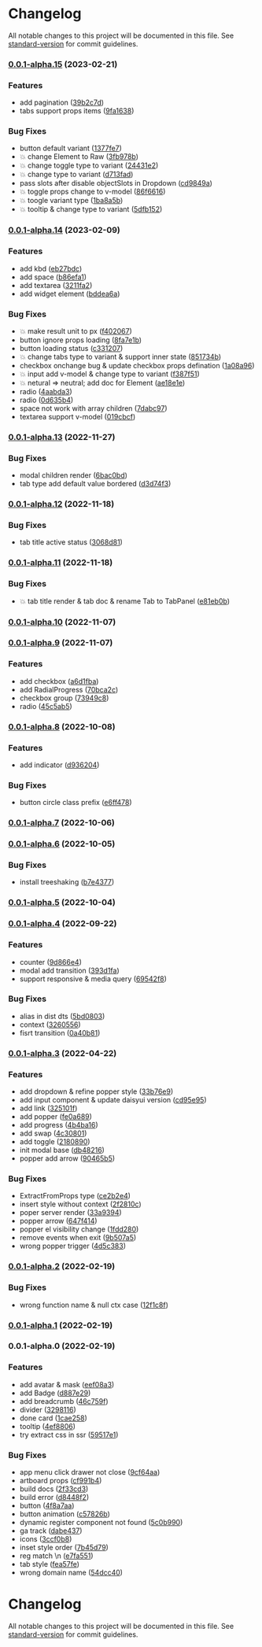 # Changelog

All notable changes to this project will be documented in this file. See [standard-version](https://github.com/conventional-changelog/standard-version) for commit guidelines.

### [0.0.1-alpha.15](https://github.com/daief/daisyui-vue/compare/v0.0.1-alpha.14...v0.0.1-alpha.15) (2023-02-21)


### Features

* add pagination ([39b2c7d](https://github.com/daief/daisyui-vue/commit/39b2c7d597611e381e7e342f978fc4f2cdaa7532))
* tabs support props items ([9fa1638](https://github.com/daief/daisyui-vue/commit/9fa16382ca43836e9dfd6a21ed2e04eafaf52c58))


### Bug Fixes

* button default variant ([1377fe7](https://github.com/daief/daisyui-vue/commit/1377fe762eadc9e3aad4480e731a1068f399d64d))
* 💥 change Element to Raw ([3fb978b](https://github.com/daief/daisyui-vue/commit/3fb978bdba3a870c7ffcbf885a4a79d75bd969d5))
* 💥 change toggle type to variant ([24431e2](https://github.com/daief/daisyui-vue/commit/24431e2a8a762c87c56681ac9e8cae3e71a7d744))
* 💥 change type to variant ([d713fad](https://github.com/daief/daisyui-vue/commit/d713fadd3b4a23732e9e65e986428cdede93bfdc))
* pass slots after disable objectSlots in Dropdown ([cd9849a](https://github.com/daief/daisyui-vue/commit/cd9849a8a9eeee7c82ab2dc52b7e203d3f8f8907))
* 💥 toggle props change to v-model ([86f6616](https://github.com/daief/daisyui-vue/commit/86f6616f7d10abecbbb31a0a8bb1ae55c13597f6))
* 💥 toogle variant type ([1ba8a5b](https://github.com/daief/daisyui-vue/commit/1ba8a5b3c930b234da272fea64bdcc90af9ad223))
* 💥 tooltip & change type to variant ([5dfb152](https://github.com/daief/daisyui-vue/commit/5dfb15268e160a843316e08a8bd52ad5510a7197))

### [0.0.1-alpha.14](https://github.com/daief/daisyui-vue/compare/v0.0.1-alpha.13...v0.0.1-alpha.14) (2023-02-09)


### Features

* add kbd ([eb27bdc](https://github.com/daief/daisyui-vue/commit/eb27bdc5a40f0214eb60d438970d233b86011459))
* add space ([b86efa1](https://github.com/daief/daisyui-vue/commit/b86efa136f1643ff9109ab2b7513190ad89e5c06))
* add textarea ([3211fa2](https://github.com/daief/daisyui-vue/commit/3211fa2f6af6a0d98ac8a4224f51a96d9d2adc14))
* add widget element ([bddea6a](https://github.com/daief/daisyui-vue/commit/bddea6a76d5a5e1d8769172d7a31d9a31d7a7b8f))


### Bug Fixes

* 💥 make result unit to px ([f402067](https://github.com/daief/daisyui-vue/commit/f402067e599b9c1869d2823ab988171c456c5484))
* button ignore props loading ([8fa7e1b](https://github.com/daief/daisyui-vue/commit/8fa7e1bc0ff64a6cdd59d0bb758fa0b3ec2964bc))
* button loading status ([c331207](https://github.com/daief/daisyui-vue/commit/c331207e62dde6cf68a7aea4361f9053c7c5a7e3))
* 💥 change tabs type to variant & support inner state ([851734b](https://github.com/daief/daisyui-vue/commit/851734bb6d9e9bf8dba8f2012c5af39bede1eaac))
* checkbox onchange bug & update checkbox props defination ([1a08a96](https://github.com/daief/daisyui-vue/commit/1a08a964e8340ebb4c57607fb597a2fd21626b7f))
* 💥 input add v-model & change type to variant ([f387f51](https://github.com/daief/daisyui-vue/commit/f387f51b49eb31323868f2d627eb426f04c7f81c))
* 💥 netural => neutral; add doc for Element ([ae18e1e](https://github.com/daief/daisyui-vue/commit/ae18e1e11515fd41363fd5c2cb5528c8d0092505))
* radio ([4aabda3](https://github.com/daief/daisyui-vue/commit/4aabda3c6280cbcd61b7c8ebbb9fe3cd0b76f87b))
* radio ([0d635b4](https://github.com/daief/daisyui-vue/commit/0d635b4079378009f2edbf128e5e78cfb90c7bcc))
* space not work with array children ([7dabc97](https://github.com/daief/daisyui-vue/commit/7dabc97fcc0aee4afeeec0d692743aa935ed7742))
* textarea support v-model ([019cbcf](https://github.com/daief/daisyui-vue/commit/019cbcf341be78e25ed2136397c965236bb60b38))

### [0.0.1-alpha.13](https://github.com/daief/daisyui-vue/compare/v0.0.1-alpha.12...v0.0.1-alpha.13) (2022-11-27)


### Bug Fixes

* modal children render ([6bac0bd](https://github.com/daief/daisyui-vue/commit/6bac0bdfd7f2319923412113bc873a9079bf0a39))
* tab type add default value bordered ([d3d74f3](https://github.com/daief/daisyui-vue/commit/d3d74f3499d823259ab5eaa98e99e92751c3412a))

### [0.0.1-alpha.12](https://github.com/daief/daisyui-vue/compare/v0.0.1-alpha.11...v0.0.1-alpha.12) (2022-11-18)


### Bug Fixes

* tab title active status ([3068d81](https://github.com/daief/daisyui-vue/commit/3068d81d8946107f7ce369093f5a2d961d32206f))

### [0.0.1-alpha.11](https://github.com/daief/daisyui-vue/compare/v0.0.1-alpha.10...v0.0.1-alpha.11) (2022-11-18)


### Bug Fixes

* 💥 tab title render & tab doc & rename Tab to TabPanel ([e81eb0b](https://github.com/daief/daisyui-vue/commit/e81eb0bb2c327b0a9c492b7968c06d76ef447fad))

### [0.0.1-alpha.10](https://github.com/daief/daisyui-vue/compare/v0.0.1-alpha.9...v0.0.1-alpha.10) (2022-11-07)

### [0.0.1-alpha.9](https://github.com/daief/daisyui-vue/compare/v0.0.1-alpha.8...v0.0.1-alpha.9) (2022-11-07)


### Features

* add checkbox ([a6d1fba](https://github.com/daief/daisyui-vue/commit/a6d1fbaa86b00112e2aa5b3a9a3b7e6fcd668811))
* add RadialProgress ([70bca2c](https://github.com/daief/daisyui-vue/commit/70bca2c9a12e2717007c34e33c7ad028fc03da6a))
* checkbox group ([73949c8](https://github.com/daief/daisyui-vue/commit/73949c8008a8035066bb052d7325b05c279ba600))
* radio ([45c5ab5](https://github.com/daief/daisyui-vue/commit/45c5ab54627f46c3c54dea3d6757973de4a52d86))

### [0.0.1-alpha.8](https://github.com/daief/daisyui-vue/compare/v0.0.1-alpha.7...v0.0.1-alpha.8) (2022-10-08)


### Features

* add indicator ([d936204](https://github.com/daief/daisyui-vue/commit/d936204031f3d146db69b279b93ca9144e23ff59))


### Bug Fixes

* button circle class prefix ([e6ff478](https://github.com/daief/daisyui-vue/commit/e6ff47891ddff6363720a6d157e8db3076ad170d))

### [0.0.1-alpha.7](https://github.com/daief/daisyui-vue/compare/v0.0.1-alpha.6...v0.0.1-alpha.7) (2022-10-06)

### [0.0.1-alpha.6](https://github.com/daief/daisyui-vue/compare/v0.0.1-alpha.5...v0.0.1-alpha.6) (2022-10-05)


### Bug Fixes

* install treeshaking ([b7e4377](https://github.com/daief/daisyui-vue/commit/b7e4377538b704662fcdf2a527fcae92e56d0c56))

### [0.0.1-alpha.5](https://github.com/daief/daisyui-vue/compare/v0.0.1-alpha.4...v0.0.1-alpha.5) (2022-10-04)

### [0.0.1-alpha.4](https://github.com/daief/daisyui-vue/compare/v0.0.1-alpha.3...v0.0.1-alpha.4) (2022-09-22)


### Features

* counter ([9d866e4](https://github.com/daief/daisyui-vue/commit/9d866e4bca340c9a565a9268b4a46dd6b4e83d22))
* modal add transition ([393d1fa](https://github.com/daief/daisyui-vue/commit/393d1fae7057d67d502f27eb9f6e394a12591a12))
* support responsive & media query ([69542f8](https://github.com/daief/daisyui-vue/commit/69542f83b349a2555f17e8ecbc6d8b754653c2ad))


### Bug Fixes

* alias in dist dts ([5bd0803](https://github.com/daief/daisyui-vue/commit/5bd08036087f7d6cfe78c88d0e4d198fb12e0f55))
* context ([3260556](https://github.com/daief/daisyui-vue/commit/3260556f057708503fab350bfcf4d1c3a7015a79))
* fisrt transition ([0a40b81](https://github.com/daief/daisyui-vue/commit/0a40b8179d93d7a0955e67021c10db47321b9e40))

### [0.0.1-alpha.3](https://github.com/daief/daisyui-vue/compare/v0.0.1-alpha.2...v0.0.1-alpha.3) (2022-04-22)


### Features

* add dropdown & refine popper style ([33b76e9](https://github.com/daief/daisyui-vue/commit/33b76e9f2d451fb9273fdd718e8be4fc59487479))
* add input component & update daisyui version ([cd95e95](https://github.com/daief/daisyui-vue/commit/cd95e951b7ff2e945ecb33826b8e0b434c446070))
* add link ([325101f](https://github.com/daief/daisyui-vue/commit/325101f28ccfeb4ff7ebaee4909b87bacdc4d24a))
* add popper ([fe0a689](https://github.com/daief/daisyui-vue/commit/fe0a689e7832605de685f1462521440e286798ec))
* add progress ([4b4ba16](https://github.com/daief/daisyui-vue/commit/4b4ba162d729df9d9fcc85ad8f38a8eefb09d472))
* add swap ([4c30801](https://github.com/daief/daisyui-vue/commit/4c3080135e099f76b67e7430b731d2cd41c0664a))
* add toggle ([2180890](https://github.com/daief/daisyui-vue/commit/21808909419924be31791ab5f249ec14b69c512c))
* init modal base ([db48216](https://github.com/daief/daisyui-vue/commit/db48216ab3c707f3688cbf8237d16fd67772946d))
* popper add arrow ([90465b5](https://github.com/daief/daisyui-vue/commit/90465b57c283a738c2ef60c95eae8c8ce4e255b7))


### Bug Fixes

* ExtractFromProps type ([ce2b2e4](https://github.com/daief/daisyui-vue/commit/ce2b2e49d276399b92928b99b6db18d29e1d7909))
* insert style without context ([2f2810c](https://github.com/daief/daisyui-vue/commit/2f2810cd6a247a02ebf5fca876d20b1bf323e4f1))
* poper server render ([33a9394](https://github.com/daief/daisyui-vue/commit/33a9394676e27a6ed090fe1e5effcb5d585e5c60))
* popper arrow ([647f414](https://github.com/daief/daisyui-vue/commit/647f41401ba979fc287a70af4f97e2ae85144a19))
* popper el visibility change ([1fdd280](https://github.com/daief/daisyui-vue/commit/1fdd2804c178411f1607f30438ef6abbb975f19a))
* remove events when exit ([9b507a5](https://github.com/daief/daisyui-vue/commit/9b507a51c517ee3e93316235cd69b63bf58ffeb7))
* wrong popper trigger ([4d5c383](https://github.com/daief/daisyui-vue/commit/4d5c3835c62ac64824898286fb0510877cf3912f))

### [0.0.1-alpha.2](https://github.com/daief/daisyui-vue/compare/v0.0.1-alpha.1...v0.0.1-alpha.2) (2022-02-19)


### Bug Fixes

* wrong function name & null ctx case ([12f1c8f](https://github.com/daief/daisyui-vue/commit/12f1c8f48709c88f894cc48e9b581a60673f01e2))

### [0.0.1-alpha.1](https://github.com/daief/daisyui-vue/compare/v0.0.1-alpha.0...v0.0.1-alpha.1) (2022-02-19)

### 0.0.1-alpha.0 (2022-02-19)


### Features

* add avatar & mask ([eef08a3](https://github.com/daief/daisyui-vue/commit/eef08a3d251739b59a19fe7b80ee04686ca54cda))
* add Badge ([d887e29](https://github.com/daief/daisyui-vue/commit/d887e29dafe9b35c8257dd723cd4f105589b5b60))
* add breadcrumb ([46c759f](https://github.com/daief/daisyui-vue/commit/46c759fe1c09bdc47150b5c0b493b17281b6a78f))
* divider ([3298116](https://github.com/daief/daisyui-vue/commit/3298116f7acf616e21438f5fa7eae0db8fee17f2))
* done card ([1cae258](https://github.com/daief/daisyui-vue/commit/1cae258d63488f0df40e5159f610e4c24ef8be17))
* tooltip ([4ef8806](https://github.com/daief/daisyui-vue/commit/4ef880605ea08745c6fa4f70313fa1ac6fda43b2))
* try extract css in ssr ([59517e1](https://github.com/daief/daisyui-vue/commit/59517e1ac67fbdd1db41665edf81c795364307e4))


### Bug Fixes

* app menu click drawer not close ([9cf64aa](https://github.com/daief/daisyui-vue/commit/9cf64aa4bbdfb63e925dac2b35255df03c161de6))
* artboard props ([cf991b4](https://github.com/daief/daisyui-vue/commit/cf991b4f35120e1d512dcb81d9e34a0331279d64))
* build docs ([2f33cd3](https://github.com/daief/daisyui-vue/commit/2f33cd3c746fd100e3711114a61ac8e60ea73ace))
* build error ([d8448f2](https://github.com/daief/daisyui-vue/commit/d8448f279fe0fc6c6cfecafc00f5917e659230b2))
* button ([4f8a7aa](https://github.com/daief/daisyui-vue/commit/4f8a7aa0d9c3551d3eaca16577dad634d403ff12))
* button animation ([c57826b](https://github.com/daief/daisyui-vue/commit/c57826b9c0ea3fd8120683e9cbbf8eaf26b8b6bc))
* dynamic register component not found ([5c0b990](https://github.com/daief/daisyui-vue/commit/5c0b990f5620996c42b8123b70d6c20e2bd9337f))
* ga track ([dabe437](https://github.com/daief/daisyui-vue/commit/dabe437e4257fdedf34fd9e8c9e5244e1e431f73))
* icons ([3ccf0b8](https://github.com/daief/daisyui-vue/commit/3ccf0b890d7e4e186bf4d642b534fd8c0efe4a1b))
* inset style order ([7b45d79](https://github.com/daief/daisyui-vue/commit/7b45d795270be758f9d4e5e6f43ca5f2463528a2))
* reg match \n ([e7fa551](https://github.com/daief/daisyui-vue/commit/e7fa55111d55522c7d01abdf614bfd043551261f))
* tab style ([fea57fe](https://github.com/daief/daisyui-vue/commit/fea57fe50f6a4126b8b8e30897319c9c22dd49ef))
* wrong domain name ([54dcc40](https://github.com/daief/daisyui-vue/commit/54dcc40240b34c06767de23525e551ee8e17c2d5))

# Changelog

All notable changes to this project will be documented in this file. See [standard-version](https://github.com/conventional-changelog/standard-version) for commit guidelines.
